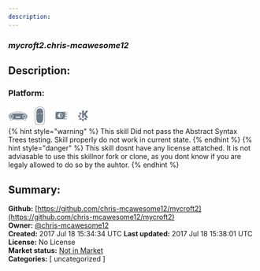 ```yaml
---
description: 
---
```


### _mycroft2.chris-mcawesome12_  
## Description:  
  
  
### Platform:  
 ![Mark I](../.gitbook/assets/mark-1-icon.png)  ![Mark II](../.gitbook/assets/mark-2-icon.png)  ![Picroft](../.gitbook/assets/picroft-icon.png)  ![plasmoid](../.gitbook/assets/kde.png)   
{% hint style="warning" %}
This skill Did not pass the Abstract Syntax Trees testing. Skill properly do not work in current state.
{% endhint %}
{% hint style="danger" %}
This skill dosnt have any license attatched. It is not adviasable to use this skillnor fork or clone, as you dont know if you are legaly allowed to do so by the auhtor.
{% endhint %}
  
## Summary:  
**Github:** [https://github.com/chris-mcawesome12/mycroft2](https://github.com/chris-mcawesome12/mycroft2)  
**Owner:** [@chris-mcawesome12](https://github.com/chris-mcawesome12)  
**Created:** 2017 Jul 18 15:34:34 UTC  **Last updated:** 2017 Jul 18 15:38:01 UTC  
**License:** No License  
**Market status:** [Not in Market](https://market.mycroft.ai/skill/)  
**Categories:** [ uncategorized ]   

